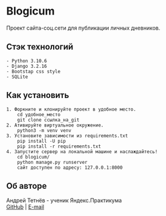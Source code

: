 # Blogicum

Проект сайта-соц.сети для публикации личных дневников.

## Стэк технологий

    - Python 3.10.6
    - Django 3.2.16
    - Bootstap css style
    - SQLite

## Как установить

    1. Форкните и клонируйте проект в удобное место.
        cd удобное_место
        git clone ссылка_на_git
    2. Ативируйте виртуальное окружение.
        python3 -m venv venv
    3. Установите зависимости из requirements.txt
        pip install -U pip
        pip install -r requirements.txt
    4. Запустите сервер на локальной машине и наслаждайтесь!
        cd blogicum/
        python manage.py runserver
        сайт доступен по адресу: 127.0.0.1:8000

## Об авторе

Андрей Тетнёв - ученик Яндекс.Практикума  
[GitHub](https://github.com/AndrewDevMan/) | [E-mail](mailto:andreytetnev@ya.ru)
